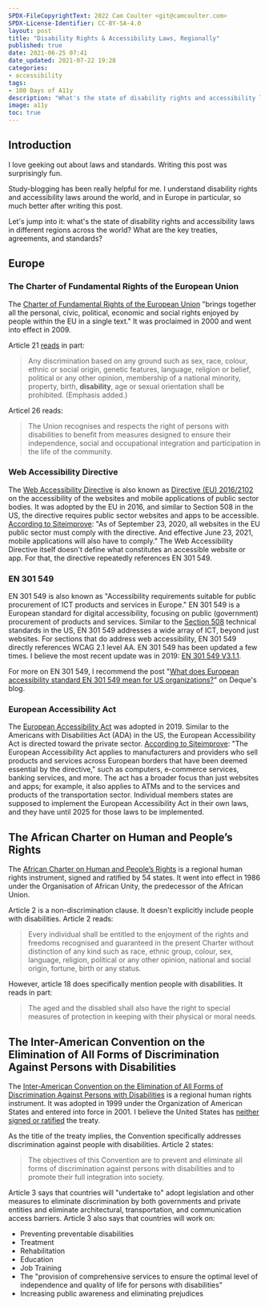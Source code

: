 ```yaml
---
SPDX-FileCopyrightText: 2022 Cam Coulter <git@camcoulter.com>
SPDX-License-Identifier: CC-BY-SA-4.0
layout: post
title: "Disability Rights & Accessibility Laws, Regionally"
published: true
date: 2021-06-25 07:41
date_updated: 2021-07-22 19:28
categories:
- accessibility
tags:
- 100 Days of A11y
description: "What's the state of disability rights and accessibility laws in different regions across the world? What are the key treaties, agreements, and standards?"
image: a11y
toc: true
---
```


## Introduction

I love geeking out about laws and standards. Writing this post was surprisingly fun.

Study-blogging has been really helpful for me. I understand disability rights and accessibility laws around the world, and in Europe in particular, so much better after writing this post.

Let's jump into it: what's the state of disability rights and accessibility laws in different regions across the world? What are the key treaties, agreements, and standards?

## Europe

### The Charter of Fundamental Rights of the European Union

The [Charter of Fundamental Rights of the European Union](https://ec.europa.eu/info/aid-development-cooperation-fundamental-rights/your-rights-eu/eu-charter-fundamental-rights/why-do-we-need-charter_en) "brings together all the personal, civic, political, economic and social rights enjoyed by people within the EU in a single text." It was proclaimed in 2000 and went into effect in 2009.

Article 21 [reads](https://eur-lex.europa.eu/legal-content/EN/TXT/?uri=CELEX:12012P/TXT) in part:

> Any discrimination based on any ground such as sex, race, colour, ethnic or social origin, genetic features, language, religion or belief, political or any other opinion, membership of a national minority, property, birth, **disability**, age or sexual orientation shall be prohibited. (Emphasis added.)

Articel 26 reads:

> The Union recognises and respects the right of persons with disabilities to benefit from measures designed to ensure their independence, social and occupational integration and participation in the life of the community.

### Web Accessibility Directive

The [Web Accessibility Directive](https://digital-strategy.ec.europa.eu/en/policies/web-accessibility) is also known as [Directive (EU) 2016/2102](https://eur-lex.europa.eu/eli/dir/2016/2102/oj) on the accessibility of the websites and mobile applications of public sector bodies. It was adopted by the EU in 2016, and similar to Section 508 in the US, the directive requires public sector websites and apps to be accessible. [According to Siteimprove](https://siteimprove.com/en-us/accessibility/eu-web-accessibility-directive/): "As of September 23, 2020, all websites in the EU public sector must comply with the directive. And effective June 23, 2021, mobile applications will also have to comply." The Web Accessibility Directive itself doesn't define what constitutes an accessible website or app. For that, the directive repeatedly references EN 301 549.

### EN 301 549

EN 301 549 is also known as "Accessibility requirements suitable for public procurement of ICT products and services in Europe." EN 301 549 is a European standard for digital accessibility, focusing on public (government) procurement of products and services. Similar to the [Section 508](https://www.section508.gov/manage/laws-and-policies) technical standards in the US, EN 301 549 addresses a wide array of ICT, beyond just websites. For sections that do address web accessibility, EN 301 549 directly references WCAG 2.1 level AA. EN 301 549 has been updated a few times. I believe the most recent update was in 2019: [EN 301 549 V3.1.1](https://www.etsi.org/deliver/etsi_en/301500_301599/301549/03.01.01_60/en_301549v030101p.pdf).

For more on EN 301 549, I recommend the post "[What does European accessibility standard EN 301 549 mean for US organizations?](https://www.deque.com/blog/european-accessibility-standard-en-301-549/)" on Deque's blog.

### European Accessibility Act

The [European Accessibility Act](https://ec.europa.eu/social/main.jsp?catId=1202) was adopted in 2019. Similar to the Americans with Disabilities Act (ADA) in the US, the European Accessibility Act is directed toward the private sector. [According to Siteimprove](https://siteimprove.com/en-us/accessibility/eu-web-accessibility-directive/): "The European Accessibility Act applies to manufacturers and providers who sell products and services across European borders that have been deemed essential by the directive," such as computers, e-commerce services, banking services, and more. The act has a broader focus than just websites and apps; for example, it also applies to ATMs and to the services and products of the transportation sector. Individual members states are supposed to implement the European Accessibility Act in their own laws, and they have until 2025 for those laws to be implemented.

## The African Charter on Human and People’s Rights

The [African Charter on Human and People’s Rights](https://www.achpr.org/legalinstruments/detail?id=49) is a regional human rights instrument, signed and ratified by 54 states. It went into effect in 1986 under the Organisation of African Unity, the predecessor of the African Union.

Article 2 is a non-discrimination clause. It doesn't explicitly include people with disabilities. Article 2 reads:

> Every individual shall be entitled to the enjoyment of the rights and freedoms recognised and guaranteed in the present Charter without distinction of any kind such as race, ethnic group, colour, sex, language, religion, political or any other opinion, national and social origin, fortune, birth or any status.

However, article 18 does specifically mention people with disabilities. It reads in part:

> The aged and the disabled shall also have the right to special measures of protection in keeping with their physical or moral needs.

## The Inter-American Convention on the Elimination of All Forms of Discrimination Against Persons with Disabilities

The [Inter-American Convention on the Elimination of All Forms of Discrimination Against Persons with Disabilities](https://www.oas.org/juridico/english/treaties/a-65.html) is a regional human rights instrument. It was adopted in 1999 under the Organization of American States and entered into force in 2001. I believe the United States has [neither signed or ratified](http://www.oas.org/juridico/english/sigs/a-65.html) the treaty.

As the title of the treaty implies, the Convention specifically addresses discrimination against people with disabilities. Article 2 states:

> The objectives of this Convention are to prevent and eliminate all forms of discrimination against persons with disabilities and to promote their full integration into society.

Article 3 says that countries will "undertake to" adopt legislation and other measures to eliminate discrimination by both governments and private entities and eliminate architectural, transportation, and communication access barriers. Article 3 also says that countries will work on:

* Preventing preventable disabilities
* Treatment
* Rehabilitation
* Education
* Job Training
* The "provision of comprehensive services to ensure the optimal level of independence and quality of life for persons with disabilities"
* Increasing public awareness and eliminating prejudices
